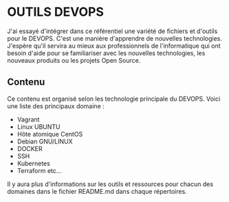# OUTILS DEVOPS

J'ai essayé d'intégrer dans ce référentiel une variété de fichiers et d'outils pour le DEVOPS. C'est une manière d'apprendre de nouvelles technologies.
J'espère qu'il servira au mieux aux professionnels de l'informatique qui ont besoin d'aide pour se familiariser avec les nouvelles technologies, les nouveaux produits ou les projets Open Source.

## Contenu

Ce contenu est organisé selon les technologie principale du DEVOPS. Voici une liste des principaux domaine :
* Vagrant
* Linux UBUNTU
* Hôte atomique CentOS
* Debian GNU/LINUX
* DOCKER
* SSH
* Kubernetes
* Terraform
etc...

Il y aura plus d'informations sur les outils et ressources pour chacun des domaines dans le fichier README.md dans chaque répertoires.
